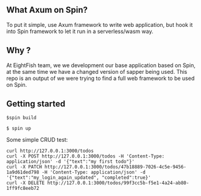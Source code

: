 ## What Axum on Spin?

To put it simple, use Axum framework to write web application, but hook it into Spin framework to let it run in a serverless/wasm way.

## Why ?

At EightFish team, we we development our base application based on Spin, at the same time we have a changed version of sapper being used.
This repo is an output of we were trying to find a full web framework to be used on Spin.

## Getting started

```
$spin build
```

```
$ spin up
```

Some simple CRUD test:

```
curl http://127.0.0.1:3000/todos
curl -X POST http://127.0.0.1:3000/todos -H 'Content-Type: application/json' -d '{"text":"my first todo"}'
curl -X PATCH http://127.0.0.1:3000/todos/47b18889-7026-4c5e-9456-1a9d61ded798 -H 'Content-Type: application/json' -d '{"text":"my_login_again_updated", "completed":true}'
curl -X DELETE http://127.0.0.1:3000/todos/99f3cc5b-f5e1-4a24-ab80-1ff9fc8eeb72
```
